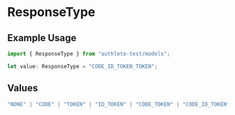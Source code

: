 # ResponseType

## Example Usage

```typescript
import { ResponseType } from "authlete-test/models";

let value: ResponseType = "CODE_ID_TOKEN_TOKEN";
```

## Values

```typescript
"NONE" | "CODE" | "TOKEN" | "ID_TOKEN" | "CODE_TOKEN" | "CODE_ID_TOKEN" | "ID_TOKEN_TOKEN" | "CODE_ID_TOKEN_TOKEN"
```